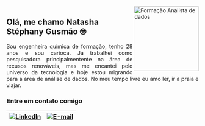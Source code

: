 <picture>
 <source media="(prefers-color-scheme: dark)" srcset="https://p23.zdusercontent.com/attachment/9632372/EocgWstGbttg5sorHHbzIJSRh?token=eyJhbGciOiJkaXIiLCJlbmMiOiJBMTI4Q0JDLUhTMjU2In0..Zw7oC85RBlfzeWyz8Z255g.TsPfxvaPFjv9zr3q7835PqV-OQ5KAue6W2Qtw_EGEQ2vwz17IeYNxUvF7EZ8Gb6xy_xh74iqhQXMQJuMDZmgmYEVlRQJExXW_5QgO6CGHkdmBNB8nGWIR33CPXpE9er6uHipPRPbe9OMIsUqH3s-nKAzv1VmeQH2teF4ywrAO-awiuehrPcENyjhirlqcaWjyDGNEOsOxQwuRzYppgy1WndubhiyEcDvU9up1mUIZ4EbIZ-Kv5vE_WePMjDxwSHXcIkPq4DuxM-7ApPATH3FDIHouv0jGNlLIkHdcq8pziE.ixzMkvYFwG_-O1n42Joq9Q">
 <source media="(prefers-color-scheme: light)" srcset="https://p23.zdusercontent.com/attachment/9632372/EocgWstGbttg5sorHHbzIJSRh?token=eyJhbGciOiJkaXIiLCJlbmMiOiJBMTI4Q0JDLUhTMjU2In0..Zw7oC85RBlfzeWyz8Z255g.TsPfxvaPFjv9zr3q7835PqV-OQ5KAue6W2Qtw_EGEQ2vwz17IeYNxUvF7EZ8Gb6xy_xh74iqhQXMQJuMDZmgmYEVlRQJExXW_5QgO6CGHkdmBNB8nGWIR33CPXpE9er6uHipPRPbe9OMIsUqH3s-nKAzv1VmeQH2teF4ywrAO-awiuehrPcENyjhirlqcaWjyDGNEOsOxQwuRzYppgy1WndubhiyEcDvU9up1mUIZ4EbIZ-Kv5vE_WePMjDxwSHXcIkPq4DuxM-7ApPATH3FDIHouv0jGNlLIkHdcq8pziE.ixzMkvYFwG_-O1n42Joq9Q">
 <img align="right" alt="Formação Analista de dados"  height="170" src="https://p23.zdusercontent.com/attachment/9632372/EocgWstGbttg5sorHHbzIJSRh?token=eyJhbGciOiJkaXIiLCJlbmMiOiJBMTI4Q0JDLUhTMjU2In0..Zw7oC85RBlfzeWyz8Z255g.TsPfxvaPFjv9zr3q7835PqV-OQ5KAue6W2Qtw_EGEQ2vwz17IeYNxUvF7EZ8Gb6xy_xh74iqhQXMQJuMDZmgmYEVlRQJExXW_5QgO6CGHkdmBNB8nGWIR33CPXpE9er6uHipPRPbe9OMIsUqH3s-nKAzv1VmeQH2teF4ywrAO-awiuehrPcENyjhirlqcaWjyDGNEOsOxQwuRzYppgy1WndubhiyEcDvU9up1mUIZ4EbIZ-Kv5vE_WePMjDxwSHXcIkPq4DuxM-7ApPATH3FDIHouv0jGNlLIkHdcq8pziE.ixzMkvYFwG_-O1n42Joq9Q">
</picture>

## Olá, me chamo Natasha Stéphany Gusmão 🤓

<p align="justify">
Sou engenheira química de formação, tenho 28 anos e sou carioca. Já trabalhei como pesquisadora principalmentente na área de recusos renováveis, mas me encantei pelo universo da tecnologia e hoje estou migrando para a área de análise de dados. No meu tempo livre eu amo ler, ir à praia e viajar.

### Entre em contato comigo
 
| [![LinkedIn](https://img.shields.io/badge/LinkedIn-FFF?style=for-the-badge&logo=linkedin&logoColor=0E76A8)](https://www.linkedin.com/in/natasha-stephany-gusmao/) | [![E-mail](https://img.shields.io/badge/-Email-FFF?style=for-the-badge&logo=gmail)](mailto:gusmaonatasha@gmail.com) |
|-----------------|--------------|

 

